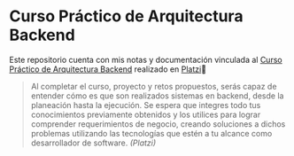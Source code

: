 # Curso Práctico de Arquitectura Backend

Este repositorio cuenta con mis notas y documentación vinculada al [Curso Práctico de Arquitectura Backend](https://platzi.com/cursos/practico-backend/) realizado en [Platzi](https://platzi.com/)💚

> Al completar el curso, proyecto y retos propuestos, serás capaz de entender cómo es que son realizados sistemas en backend, desde la planeación hasta la ejecución. Se espera que integres todo tus conocimientos previamente obtenidos y los utilices para lograr comprender requerimientos de negocio, creando soluciones a dichos problemas utilizando las tecnologías que estén a tu alcance como desarrollador de software. *(Platzi)*


